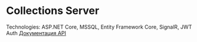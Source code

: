 # Collections Server

Technologies: ASP.NET Core, MSSQL, Entity Framework Core, SignalR, JWT Auth
[Документация API](https://jeytikon-001-site1.etempurl.com/swagger/index.html)
